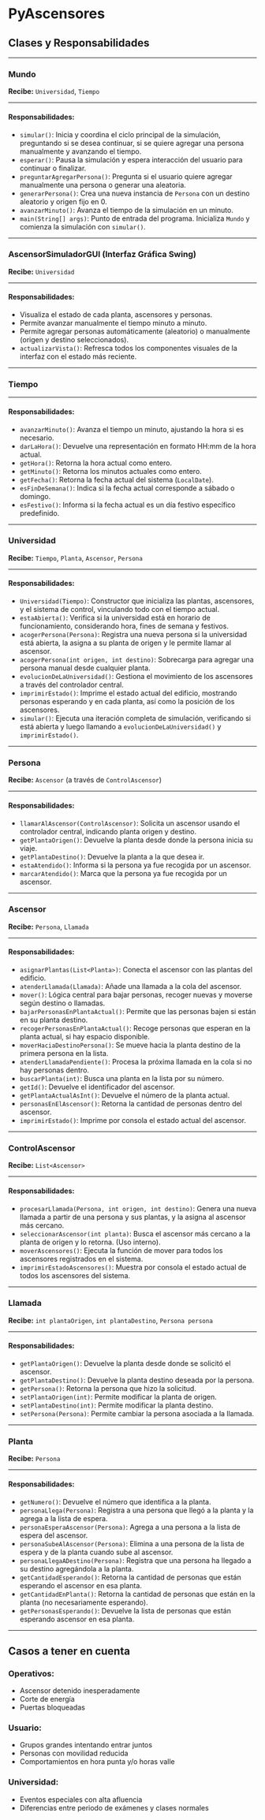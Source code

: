 # PyAscensores

## Clases y Responsabilidades

---

### Mundo
**Recibe:** `Universidad`, `Tiempo`

---

#### Responsabilidades:

- `simular()`: Inicia y coordina el ciclo principal de la simulación, preguntando si se desea continuar, si se quiere agregar una persona manualmente y avanzando el tiempo.
- `esperar()`: Pausa la simulación y espera interacción del usuario para continuar o finalizar.
- `preguntarAgregarPersona()`: Pregunta si el usuario quiere agregar manualmente una persona o generar una aleatoria.
- `generarPersona()`: Crea una nueva instancia de `Persona` con un destino aleatorio y origen fijo en 0.
- `avanzarMinuto()`: Avanza el tiempo de la simulación en un minuto.
- `main(String[] args)`: Punto de entrada del programa. Inicializa `Mundo` y comienza la simulación con `simular()`.

---

### AscensorSimuladorGUI (Interfaz Gráfica Swing)
**Recibe:** `Universidad`

---

#### Responsabilidades:

- Visualiza el estado de cada planta, ascensores y personas.
- Permite avanzar manualmente el tiempo minuto a minuto.
- Permite agregar personas automáticamente (aleatorio) o manualmente (origen y destino seleccionados).
- `actualizarVista()`: Refresca todos los componentes visuales de la interfaz con el estado más reciente.

---

### Tiempo

---

#### Responsabilidades:

- `avanzarMinuto()`: Avanza el tiempo un minuto, ajustando la hora si es necesario.
- `darLaHora()`: Devuelve una representación en formato HH:mm de la hora actual.
- `getHora()`: Retorna la hora actual como entero.
- `getMinuto()`: Retorna los minutos actuales como entero.
- `getFecha()`: Retorna la fecha actual del sistema (`LocalDate`).
- `esFinDeSemana()`: Indica si la fecha actual corresponde a sábado o domingo.
- `esFestivo()`: Informa si la fecha actual es un día festivo específico predefinido.

---
### Universidad  
**Recibe:** `Tiempo`, `Planta`, `Ascensor`, `Persona`

---

#### Responsabilidades:

- `Universidad(Tiempo)`: Constructor que inicializa las plantas, ascensores, y el sistema de control, vinculando todo con el tiempo actual.
- `estaAbierta()`: Verifica si la universidad está en horario de funcionamiento, considerando hora, fines de semana y festivos.
- `acogerPersona(Persona)`: Registra una nueva persona si la universidad está abierta, la asigna a su planta de origen y le permite llamar al ascensor.
- `acogerPersona(int origen, int destino)`: Sobrecarga para agregar una persona manual desde cualquier planta.
- `evolucionDeLaUniversidad()`: Gestiona el movimiento de los ascensores a través del controlador central.
- `imprimirEstado()`: Imprime el estado actual del edificio, mostrando personas esperando y en cada planta, así como la posición de los ascensores.
- `simular()`: Ejecuta una iteración completa de simulación, verificando si está abierta y luego llamando a `evolucionDeLaUniversidad()` y `imprimirEstado()`.

---

### Persona
**Recibe:** `Ascensor` (a través de `ControlAscensor`)

---

#### Responsabilidades:

- `llamarAlAscensor(ControlAscensor)`: Solicita un ascensor usando el controlador central, indicando planta origen y destino.
- `getPlantaOrigen()`: Devuelve la planta desde donde la persona inicia su viaje.
- `getPlantaDestino()`: Devuelve la planta a la que desea ir.
- `estaAtendido()`: Informa si la persona ya fue recogida por un ascensor.
- `marcarAtendido()`: Marca que la persona ya fue recogida por un ascensor.

---

### Ascensor
**Recibe:** `Persona`, `Llamada`

---

#### Responsabilidades:

- `asignarPlantas(List<Planta>)`: Conecta el ascensor con las plantas del edificio.
- `atenderLlamada(Llamada)`: Añade una llamada a la cola del ascensor.
- `mover()`: Lógica central para bajar personas, recoger nuevas y moverse según destino o llamadas.
- `bajarPersonasEnPlantaActual()`: Permite que las personas bajen si están en su planta destino.
- `recogerPersonasEnPlantaActual()`: Recoge personas que esperan en la planta actual, si hay espacio disponible.
- `moverHaciaDestinoPersona()`: Se mueve hacia la planta destino de la primera persona en la lista.
- `atenderLlamadaPendiente()`: Procesa la próxima llamada en la cola si no hay personas dentro.
- `buscarPlanta(int)`: Busca una planta en la lista por su número.
- `getId()`: Devuelve el identificador del ascensor.
- `getPlantaActualAsInt()`: Devuelve el número de la planta actual.
- `personasEnElAscensor()`: Retorna la cantidad de personas dentro del ascensor.
- `imprimirEstado()`: Imprime por consola el estado actual del ascensor.

---

### ControlAscensor
**Recibe:** `List<Ascensor>`

---

#### Responsabilidades:

- `procesarLlamada(Persona, int origen, int destino)`: Genera una nueva llamada a partir de una persona y sus plantas, y la asigna al ascensor más cercano.
- `seleccionarAscensor(int planta)`: Busca el ascensor más cercano a la planta de origen y lo retorna. (Uso interno).
- `moverAscensores()`: Ejecuta la función de mover para todos los ascensores registrados en el sistema.
- `imprimirEstadoAscensores()`: Muestra por consola el estado actual de todos los ascensores del sistema.

---

### Llamada
**Recibe:** `int plantaOrigen`, `int plantaDestino`, `Persona persona`

---

#### Responsabilidades:

- `getPlantaOrigen()`: Devuelve la planta desde donde se solicitó el ascensor.
- `getPlantaDestino()`: Devuelve la planta destino deseada por la persona.
- `getPersona()`: Retorna la persona que hizo la solicitud.
- `setPlantaOrigen(int)`: Permite modificar la planta de origen.
- `setPlantaDestino(int)`: Permite modificar la planta destino.
- `setPersona(Persona)`: Permite cambiar la persona asociada a la llamada.

---

### Planta
**Recibe:** `Persona`

---

#### Responsabilidades:

- `getNumero()`: Devuelve el número que identifica a la planta.
- `personaLlega(Persona)`: Registra a una persona que llegó a la planta y la agrega a la lista de espera.
- `personaEsperaAscensor(Persona)`: Agrega a una persona a la lista de espera del ascensor.
- `personaSubeAlAscensor(Persona)`: Elimina a una persona de la lista de espera y de la planta cuando sube al ascensor.
- `personaLlegaADestino(Persona)`: Registra que una persona ha llegado a su destino agregándola a la planta.
- `getCantidadEsperando()`: Retorna la cantidad de personas que están esperando el ascensor en esa planta.
- `getCantidadEnPlanta()`: Retorna la cantidad de personas que están en la planta (no necesariamente esperando).
- `getPersonasEsperando()`: Devuelve la lista de personas que están esperando ascensor en esa planta.

---

## Casos a tener en cuenta

### Operativos:
- Ascensor detenido inesperadamente
- Corte de energía
- Puertas bloqueadas

### Usuario:
- Grupos grandes intentando entrar juntos
- Personas con movilidad reducida
- Comportamientos en hora punta y/o horas valle

### Universidad:
- Eventos especiales con alta afluencia
- Diferencias entre periodo de exámenes y clases normales
